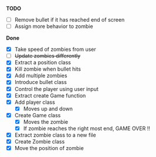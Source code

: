 **TODO**

- [ ] Remove bullet if it has reached end of screen
- [ ] Assign more behavior to zombie

**Done**

- [x] Take speed of zombies from user
- [ ] ~~Update zombies differently~~
- [x] Extract a position class
- [x] Kill zombie when bullet hits
- [x] Add multiple zombies 
- [x] Introduce bullet class
- [x] Control the player using user input
- [x] Extract create Game function
- [x] Add player class
  - [x] Moves up and down
- [x] Create Game class
  - [x] Moves the zombie
  - [x] If zombie reaches the right most end, GAME OVER !!
- [x] Extract zombie class to a new file
- [x] Create Zombie class
- [x] Move the position of zombie

